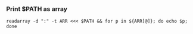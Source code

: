 ### Print $PATH as array
`readarray -d ":" -t ARR <<< $PATH && for p in ${ARR[@]}; do echo $p; done`